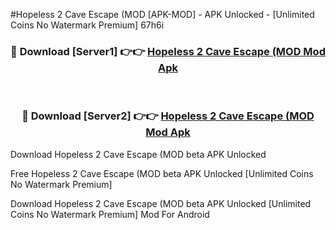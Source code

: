 #Hopeless 2 Cave Escape (MOD [APK-MOD] - APK Unlocked - [Unlimited Coins No Watermark Premium] 67h6i



<div align="center">

<h3>🔴 Download [Server1] 👉👉 <a href="https://momento.my/?title=Hopeless_2_Cave_Escape_(MOD">Hopeless 2 Cave Escape (MOD Mod Apk</a></h3><br>

<h3>🔴 Download [Server2] 👉👉 <a href="https://momento.my/?title=Hopeless_2_Cave_Escape_(MOD">Hopeless 2 Cave Escape (MOD Mod Apk</a></h3>
</div>



Download Hopeless 2 Cave Escape (MOD beta APK Unlocked

Free Hopeless 2 Cave Escape (MOD beta APK Unlocked [Unlimited Coins No Watermark Premium]

Download Hopeless 2 Cave Escape (MOD beta APK Unlocked [Unlimited Coins No Watermark Premium] Mod For Android
